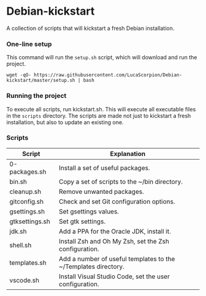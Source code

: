 # Debian-kickstart
A collection of scripts that will kickstart a fresh Debian installation.

### One-line setup
This command will run the `setup.sh` script, which will download and run the project.

```
wget -qO- https://raw.githubusercontent.com/LucaScorpion/Debian-kickstart/master/setup.sh | bash
```

### Running the project
To execute all scripts, run kickstart.sh.
This will execute all executable files in the `scripts` directory.
The scripts are made not just to kickstart a fresh installation, but also to update an existing one.

### Scripts
| Script | Explanation |
| ------ | ----------- |
| 0-packages.sh | Install a set of useful packages. |
| bin.sh | Copy a set of scripts to the ~/bin directory. |
| cleanup.sh | Remove unwanted packages. |
| gitconfig.sh | Check and set Git configuration options. |
| gsettings.sh | Set gsettings values. |
| gtksettings.sh | Set gtk settings. |
| jdk.sh | Add a PPA for the Oracle JDK, install it. |
| shell.sh | Install Zsh and Oh My Zsh, set the Zsh configuration. |
| templates.sh | Add a number of useful templates to the ~/Templates directory. |
| vscode.sh | Install Visual Studio Code, set the user configuration. |
